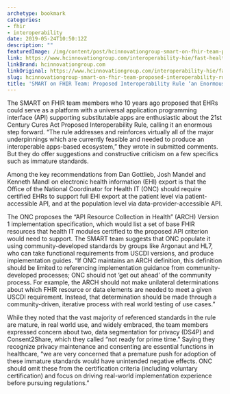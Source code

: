 ```yaml
---
archetype: bookmark
categories:
- fhir
- interoperability
date: 2019-05-24T10:50:12Z
description: ""
featuredImage: /img/content/post/hcinnovationgroup-smart-on-fhir-team-proposed-interoperability-rule-an-enormous-step-forward.jpg
link: https://www.hcinnovationgroup.com/interoperability-hie/fast-healthcare-interoperability-resources-fhir/news/21081654/smart-on-fhir-team-proposed-interoperability-rule-an-enormous-step-forward
linkBrand: hcinnovationgroup.com
linkOriginal: https://www.hcinnovationgroup.com/interoperability-hie/fast-healthcare-interoperability-resources-fhir/news/21081654/smart-on-fhir-team-proposed-interoperability-rule-an-enormous-step-forward
slug: hcinnovationgroup-smart-on-fhir-team-proposed-interoperability-rule-an-enormous-step-forward
title: 'SMART on FHIR Team: Proposed Interoperability Rule ‘an Enormous Step Forward’'
---
```

The SMART on FHIR team members who 10 years ago proposed that EHRs could serve as a platform with a universal application programming interface (API) supporting substitutable apps are enthusiastic about the 21st Century Cures Act Proposed Interoperability Rule, calling it an enormous step forward. “The rule addresses and reinforces virtually all of the major underpinnings which are currently feasible and needed to produce an interoperable apps-based ecosystem,” they wrote in submitted comments. But they do offer suggestions and constructive criticism on a few specifics such as immature standards.

Among the key recommendations from Dan Gottlieb, Josh Mandel and Kenneth Mandl on electronic health information (EHI) export is that the Office of the National Coordinator for Health IT (ONC) should require certified EHRs to support full EHI export at the patient level via patient-accessible API, and at the population level via data-provider-accessible API.

The ONC proposes the “API Resource Collection in Health” (ARCH) Version 1 implementation specification, which would list a set of base FHIR resources that health IT modules certified to the proposed API criterion would need to support. The SMART team suggests that ONC populate it using community-developed standards by groups like Argonaut and HL7, who can take functional requirements from USCDI versions, and produce implementation guides. “If ONC maintains an ARCH definition, this definition should be limited to referencing implementation guidance from community-developed processes; ONC should not ‘get out ahead’ of the community process. For example, the ARCH should not make unilateral determinations about which FHIR resource or data elements are needed to meet a given USCDI requirement. Instead, that determination should be made through a community-driven, iterative process with real world testing of use cases.”

While they noted that the vast majority of referenced standards in the rule are mature, in real world use, and widely embraced, the team members expressed concern about two, data segmentation for privacy (DS4P) and Consent2Share, which they called “not ready for prime time.” Saying they recognize privacy maintenance and consenting are essential functions in healthcare, “we are very concerned that a premature push for adoption of these immature standards would have unintended negative effects. ONC should omit these from the certification criteria (including voluntary certification) and focus on driving real-world implementation experience before pursuing regulations.”

